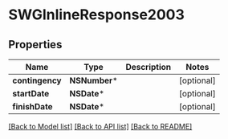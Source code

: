 # SWGInlineResponse2003

## Properties
Name | Type | Description | Notes
------------ | ------------- | ------------- | -------------
**contingency** | **NSNumber*** |  | [optional] 
**startDate** | **NSDate*** |  | [optional] 
**finishDate** | **NSDate*** |  | [optional] 

[[Back to Model list]](../README.md#documentation-for-models) [[Back to API list]](../README.md#documentation-for-api-endpoints) [[Back to README]](../README.md)


